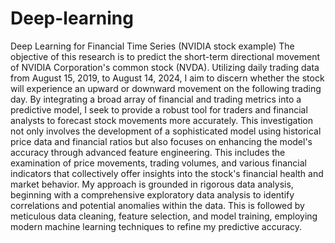 # Deep-learning
Deep Learning for Financial Time Series (NVIDIA stock example)
The objective of this research is to predict the short-term directional movement of NVIDIA Corporation's common stock (NVDA). Utilizing daily trading data from August 15, 2019, to August 14, 2024, I aim to discern whether the stock will experience an upward or downward movement on the following trading day. By integrating a broad array of financial and trading metrics into a predictive model, I seek to provide a robust tool for traders and financial analysts to forecast stock movements more accurately.
This investigation not only involves the development of a sophisticated model using historical price data and financial ratios but also focuses on enhancing the model's accuracy through advanced feature engineering. This includes the examination of price movements, trading volumes, and various financial indicators that collectively offer insights into the stock's financial health and market behavior.
My approach is grounded in rigorous data analysis, beginning with a comprehensive exploratory data analysis to identify correlations and potential anomalies within the data. This is followed by meticulous data cleaning, feature selection, and model training, employing modern machine learning techniques to refine my predictive accuracy.
